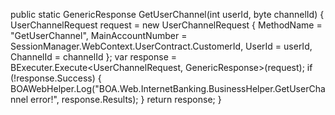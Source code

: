   public static GenericResponse<UserChannelContract> GetUserChannel(int userId, byte channelId)
        {
            UserChannelRequest request = new UserChannelRequest {
                MethodName = "GetUserChannel",
                MainAccountNumber = SessionManager.WebContext.UserContract.CustomerId,
                UserId = userId,
                ChannelId = channelId
            };
            var response = BExecuter.Execute<UserChannelRequest, GenericResponse<UserChannelContract>>(request);
            if (!response.Success)
            {
                BOAWebHelper.Log("BOA.Web.InternetBanking.BusinessHelper.GetUserChannel error!", response.Results);
            }
            return response;
        }
